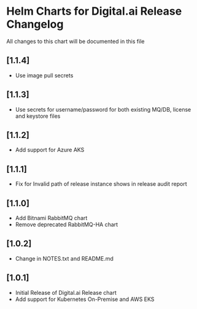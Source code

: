 # Helm Charts for Digital.ai Release Changelog
All changes to this chart will be documented in this file

## [1.1.4]
* Use image pull secrets

## [1.1.3]
* Use secrets for username/password for both existing MQ/DB, license and keystore files

## [1.1.2]
* Add support for Azure AKS

## [1.1.1]
* Fix for Invalid path of release instance shows in release audit report

## [1.1.0]
* Add Bitnami RabbitMQ chart
* Remove deprecated RabbitMQ-HA chart

## [1.0.2]
* Change in NOTES.txt and README.md

## [1.0.1]
* Initial Release of Digital.ai Release chart
* Add support for Kubernetes On-Premise and AWS EKS


